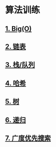 # 算法训练



## [1. Big(O)](./doc/big-o.md)



## [2. 链表](./doc/list.md)



## [3. 栈/队列](./doc/stack-queue.md)



## [4. 哈希](./doc/map-set.md)



## [5. 树](./doc/tree.md)



## [6. 递归](./doc/recursion.md)



## [7. 广度优先搜索](./doc/bfs.md)